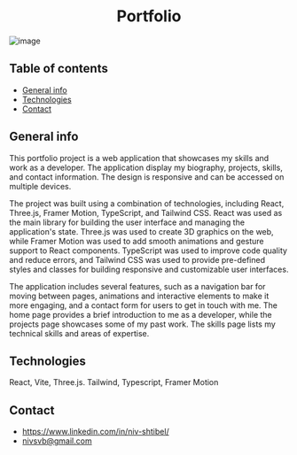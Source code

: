 <h1 align="center" id="title">Portfolio</h1>

![image](https://github.com/NivSv/my-portfolio/assets/71709946/20e7e951-ba93-4ae4-898f-c97101e354b4)

## Table of contents

-   [General info](#general-info)
-   [Technologies](#technologies)
-   [Contact](#contact)

## General info

This portfolio project is a web application that showcases my skills and work as a developer. The application display my biography, projects, skills, and contact information. The design is responsive and can be accessed on multiple devices.

The project was built using a combination of technologies, including React, Three.js, Framer Motion, TypeScript, and Tailwind CSS. React was used as the main library for building the user interface and managing the application's state. Three.js was used to create 3D graphics on the web, while Framer Motion was used to add smooth animations and gesture support to React components. TypeScript was used to improve code quality and reduce errors, and Tailwind CSS was used to provide pre-defined styles and classes for building responsive and customizable user interfaces.

The application includes several features, such as a navigation bar for moving between pages, animations and interactive elements to make it more engaging, and a contact form for users to get in touch with me. The home page provides a brief introduction to me as a developer, while the projects page showcases some of my past work. The skills page lists my technical skills and areas of expertise.

## Technologies

React, Vite, Three.js. Tailwind, Typescript, Framer Motion

## Contact

-   https://www.linkedin.com/in/niv-shtibel/
-   nivsvb@gmail.com
